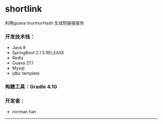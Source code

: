 # shortlink

利用guava murmurHash 生成短链接服务

### 开发技术栈：

* Java 8
* SpringBoot 2.1.5.RELEASE
* Redis 
* Guava 27.1 
* Mysql 
* jdbc template



### 构建工具：Gradle 4.10

### 开发者：

* norman tian

---


